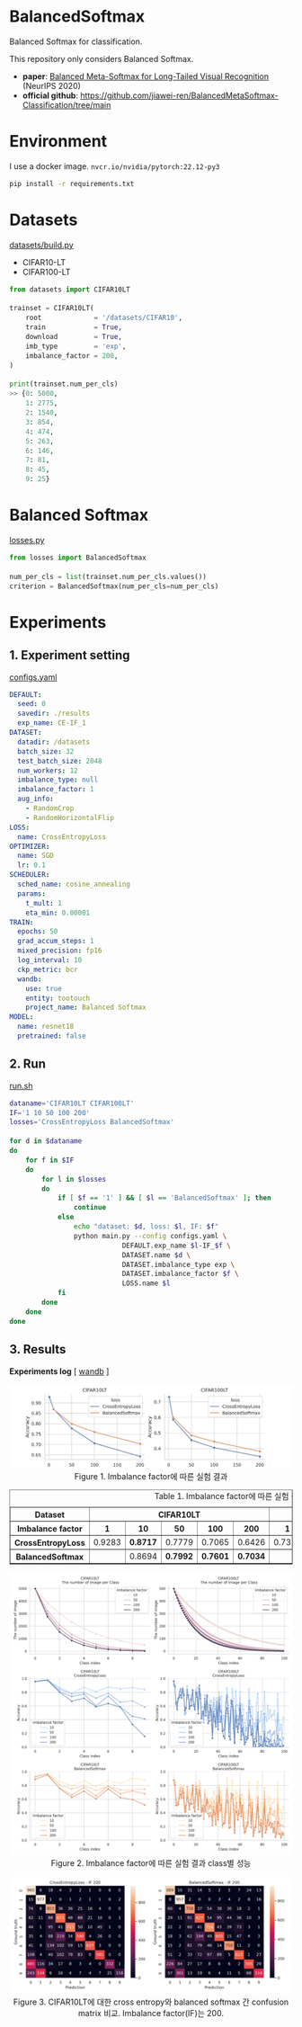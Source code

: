 # BalancedSoftmax
Balanced Softmax for classification.

This repository only considers Balanced Softmax.

- **paper**: [Balanced Meta-Softmax for Long-Tailed Visual Recognition](https://proceedings.neurips.cc/paper/2020/file/2ba61cc3a8f44143e1f2f13b2b729ab3-Paper.pdf) (NeurIPS 2020)
- **official github**: https://github.com/jiawei-ren/BalancedMetaSoftmax-Classification/tree/main

# Environment

I use a docker image. `nvcr.io/nvidia/pytorch:22.12-py3`

```bash
pip install -r requirements.txt
```

# Datasets

[datasets/build.py](https://github.com/TooTouch/BalancedSoftmax/blob/main/datasets/build.py)

- CIFAR10-LT
- CIFAR100-LT

```python
from datasets import CIFAR10LT

trainset = CIFAR10LT(
    root             = '/datasets/CIFAR10',
    train            = True,
    download         = True,
    imb_type         = 'exp',
    imbalance_factor = 200,
)

print(trainset.num_per_cls)
>> {0: 5000,
    1: 2775,
    2: 1540,
    3: 854,
    4: 474,
    5: 263,
    6: 146,
    7: 81,
    8: 45,
    9: 25}
```

# Balanced Softmax

[losses.py](https://github.com/TooTouch/BalancedSoftmax/blob/main/losses.py)

```python
from losses import BalancedSoftmax

num_per_cls = list(trainset.num_per_cls.values())
criterion = BalancedSoftmax(num_per_cls=num_per_cls)
```

# Experiments

## 1. Experiment setting

[configs.yaml](https://github.com/TooTouch/BalancedSoftmax/blob/main/configs.yaml)

```yaml
DEFAULT:
  seed: 0
  savedir: ./results
  exp_name: CE-IF_1
DATASET:
  datadir: /datasets
  batch_size: 32
  test_batch_size: 2048
  num_workers: 12
  imbalance_type: null
  imbalance_factor: 1
  aug_info:
    - RandomCrop
    - RandomHorizontalFlip
LOSS:
  name: CrossEntropyLoss
OPTIMIZER:
  name: SGD
  lr: 0.1
SCHEDULER:
  sched_name: cosine_annealing
  params:
    t_mult: 1
    eta_min: 0.00001
TRAIN:
  epochs: 50
  grad_accum_steps: 1
  mixed_precision: fp16
  log_interval: 10
  ckp_metric: bcr
  wandb:
    use: true
    entity: tootouch
    project_name: Balanced Softmax
MODEL:
  name: resnet18
  pretrained: false
```

## 2. Run

[run.sh](https://github.com/TooTouch/BalancedSoftmax/blob/main/run.sh)

```bash
dataname='CIFAR10LT CIFAR100LT'
IF='1 10 50 100 200'
losses='CrossEntropyLoss BalancedSoftmax'

for d in $dataname
do
    for f in $IF
    do
        for l in $losses
        do
            if [ $f == '1' ] && [ $l == 'BalancedSoftmax' ]; then
                continue
            else
                echo "dataset: $d, loss: $l, IF: $f"
                python main.py --config configs.yaml \
                            DEFAULT.exp_name $l-IF_$f \
                            DATASET.name $d \
                            DATASET.imbalance_type exp \
                            DATASET.imbalance_factor $f \
                            LOSS.name $l
            fi
        done
    done
done

```

## 3. Results

**Experiments log** [ [wandb](https://wandb.ai/tootouch/Balanced%20Softmax?workspace=user-tootouch) ] 


<p align="center">
 <img src="https://github.com/TooTouch/BalancedSoftmax/blob/main/assets/figure1.jpg?raw=true"><br>Figure 1. Imbalance factor에 따른 실험 결과
</p>


<table border="1" class="dataframe">
  <caption>
    Table 1. Imbalance factor에 따른 실험 결과
  </caption>
  <thead>
    <tr>
      <th>Dataset</th>
      <th colspan="5" halign="left">CIFAR10LT</th>
      <th colspan="5" halign="left">CIFAR100LT</th>
    </tr>
    <tr>
      <th>Imbalance factor</th>
      <th>1</th>
      <th>10</th>
      <th>50</th>
      <th>100</th>
      <th>200</th>
      <th>1</th>
      <th>10</th>
      <th>50</th>
      <th>100</th>
      <th>200</th>
    </tr>
  </thead>
  <tbody>
    <tr>
      <th>CrossEntropyLoss</th>
      <td>0.9283</td>
      <td><strong>0.8717</strong></td>
      <td>0.7779</td>
      <td>0.7065</td>
      <td>0.6426</td>
      <td>0.7313</td>
      <td>0.5865</td>
      <td>0.4544</td>
      <td>0.4060</td>
      <td>0.3492</td>
    </tr>
    <tr>
      <th>BalancedSoftmax</th>
      <td></td>
      <td>0.8694</td>
      <td><strong>0.7992</strong></td>
      <td><strong>0.7601</strong></td>
      <td><strong>0.7034</strong></td>
      <td></td>
      <td><strong>0.5999</strong></td>
      <td><strong>0.4845</strong></td>
      <td><strong>0.4447</strong></td>
      <td><strong>0.3823</strong></td>
    </tr>
  </tbody>
</table>



<p align="center">
 <img src="https://github.com/TooTouch/BalancedSoftmax/blob/main/assets/figure2.jpg?raw=true"><br>Figure 2. Imbalance factor에 따른 실험 결과 class별 성능
</p>


<p align="center">
 <img src="https://github.com/TooTouch/BalancedSoftmax/blob/main/assets/figure3.jpg?raw=true"><br>Figure 3. CIFAR10LT에 대한 cross entropy와 balanced softmax 간 confusion matrix 비교. Imbalance factor(IF)는 200.
</p>
